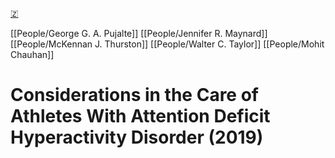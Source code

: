[🇿](zotero://select/library/items/ZBZSPJRC)

[[People/George G. A. Pujalte]] [[People/Jennifer R. Maynard]] [[People/McKennan J. Thurston]] [[People/Walter C. Taylor]] [[People/Mohit Chauhan]] 
# Considerations in the Care of Athletes With Attention Deficit Hyperactivity Disorder (2019)


